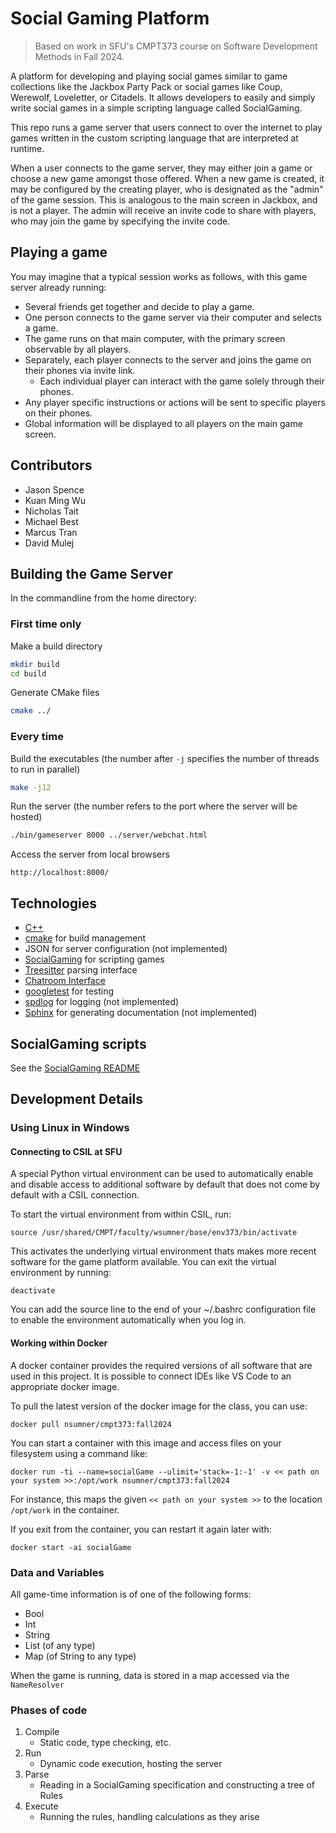 # Social Gaming Platform

> Based on work in SFU's CMPT373 course on Software Development Methods in Fall 2024.

A platform for developing and playing social games similar to game collections like the Jackbox Party Pack or social games like Coup, Werewolf, Loveletter, or Citadels. 
It allows developers to easily and simply write social games in a simple scripting language called SocialGaming. 

This repo runs a game server that users connect to over the internet to play games written in the custom scripting language that are interpreted at runtime. 

When a user connects to the game server, they may either join a game or choose a new game amongst those offered. When a new game is created, it may be configured by the creating player, who is designated as the "admin" of the game session. This is analogous to the main screen in Jackbox, and is not a player. The admin will receive an invite code to share with players, who may join the game by specifying the invite code. 

## Playing a game

You may imagine that a typical session works as follows, with this game server already running: 
- Several friends get together and decide to play a game. 
- One person connects to the game server via their computer and selects a game. 
- The game runs on that main computer, with the primary screen observable by all players. 
- Separately, each player connects to the server and joins the game on their phones via invite link. 
  - Each individual player can interact with the game solely through their phones. 
- Any player specific instructions or actions will be sent to specific players on their phones. 
- Global information will be displayed to all players on the main game screen. 

## Contributors

- Jason Spence
- Kuan Ming Wu
- Nicholas Tait 
- Michael Best
- Marcus Tran
- David Mulej

## Building the Game Server

In the commandline from the home directory:

### First time only

Make a build directory
``` bash
mkdir build
cd build
```

Generate CMake files
``` bash
cmake ../
```

### Every time

Build the executables (the number after `-j` specifies the number of threads to run in parallel)
``` bash
make -j12
```

Run the server (the number refers to the port where the server will be hosted)
``` bash
./bin/gameserver 8000 ../server/webchat.html
```

Access the server from local browsers
```
http://localhost:8000/
```

## Technologies

- [C++](https://isocpp.org/)
- [cmake](http://www.cmake.org/) for build management
- JSON for server configuration (not implemented)
- [SocialGaming](https://github.com/nsumner/tree-sitter-socialgaming) for scripting games
- [Treesitter](https://github.com/nsumner/cpp-tree-sitter) parsing interface
- [Chatroom Interface](https://github.com/nsumner/web-socket-networking) 
- [googletest](https://code.google.com/p/googletest/) for testing
- [spdlog](https://github.com/gabime/spdlog) for logging (not implemented)
- [Sphinx](http://sphinx-doc.org/) for generating documentation (not implemented)

## SocialGaming scripts

See the [SocialGaming README](./SocialGaming.md)

## Development Details

### Using Linux in Windows

#### Connecting to CSIL at SFU

A special Python virtual environment can be used to automatically enable and disable access to additional software by default that does not come by default with a CSIL connection.

To start the virtual environment from within CSIL, run:

`source /usr/shared/CMPT/faculty/wsumner/base/env373/bin/activate`

This activates the underlying virtual environment thats makes more recent software for the game platform available. You can exit the virtual environment by running:

`deactivate`

You can add the source line to the end of your ~/.bashrc configuration file to enable the environment automatically when you log in.

#### Working within Docker

A docker container provides the required versions of all software that are used in this project. It is possible to connect IDEs like VS Code to an appropriate docker image.

To pull the latest version of the docker image for the class, you can use:

`docker pull nsumner/cmpt373:fall2024`

You can start a container with this image and access files on your filesystem using a command like:

`docker run -ti --name=socialGame --ulimit='stack=-1:-1' -v << path on your system >>:/opt/work nsumner/cmpt373:fall2024`

For instance, this maps the given `<< path on your system >>` to the location `/opt/work` in the container.

If you exit from the container, you can restart it again later with:

`docker start -ai socialGame`

### Data and Variables

All game-time information is of one of the following forms:
- Bool
- Int
- String
- List (of any type)
- Map (of String to any type)

When the game is running, data is stored in a map accessed via the `NameResolver`

### Phases of code

1. Compile
   - Static code, type checking, etc.
1. Run
   - Dynamic code execution, hosting the server
1. Parse
   - Reading in a SocialGaming specification and constructing a tree of Rules
1. Execute
   - Running the rules, handling calculations as they arise
